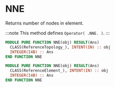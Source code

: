 # NNE

Returns number of nodes in element.

:::note
This method defines `Operator( .NNE. )`.
:::

```fortran
MODULE PURE FUNCTION NNE(obj) RESULT(Ans)
  CLASS(ReferenceTopology_), INTENT(IN) :: obj
  INTEGER(I4B) :: Ans
END FUNCTION NNE
```

```fortran
MODULE PURE FUNCTION NNE(obj) RESULT(Ans)
  CLASS(ReferenceElement_), INTENT(IN) :: obj
  INTEGER(I4B) :: Ans
END FUNCTION NNE
```

